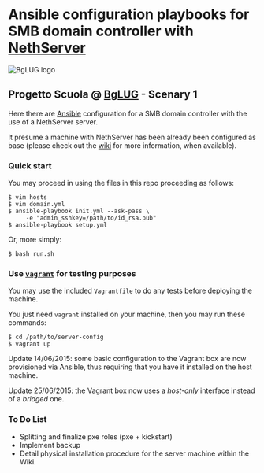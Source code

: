 # Ansible configuration playbooks for SMB domain controller with [NethServer](http://www.nethserver.org/) #

![BgLUG logo](https://avatars1.githubusercontent.com/u/12886037?v=3&s=200)
## Progetto Scuola @ [BgLUG](http://bglug.it) - Scenary 1 ##

Here there are [Ansible](http://www.ansible.com/) configuration for a SMB
domain controller with the use of a NethServer server.

It presume a machine with NethServer has been already been configured as base
(please check out the [wiki](https://github.com/bglug-it/server-config/wiki)
for more information, when available).

### Quick start ###

You may proceed in using the files in this repo proceeding as follows:

    $ vim hosts
    $ vim domain.yml
    $ ansible-playbook init.yml --ask-pass \
         -e "admin_sshkey=/path/to/id_rsa.pub"
    $ ansible-playbook setup.yml 

Or, more simply:

    $ bash run.sh

### Use [`vagrant`](http://www.vagrantup.com) for testing purposes ###

You may use the included `Vagrantfile` to do any tests before deploying the
machine.

You just need `vagrant` installed on your machine, then you may run these
commands:

    $ cd /path/to/server-config
    $ vagrant up

Update 14/06/2015: some basic configuration to the Vagrant box are now
provisioned via Ansible, thus requiring that you have it installed on the host
machine.

Update 25/06/2015: the Vagrant box now uses a *host-only* interface instead of
a *bridged* one.

### To Do List ###

* Splitting and finalize pxe roles (pxe + kickstart)
* Implement backup
* Detail physical installation procedure for the server machine within the
  Wiki.
